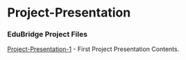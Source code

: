 # Project-Presentation
### EduBridge Project Files  
[Project-Presentation-1](https://github.com/knavee12345/Project-Presentation/tree/main/Project%20Presentation%201) - First Project Presentation Contents.  

